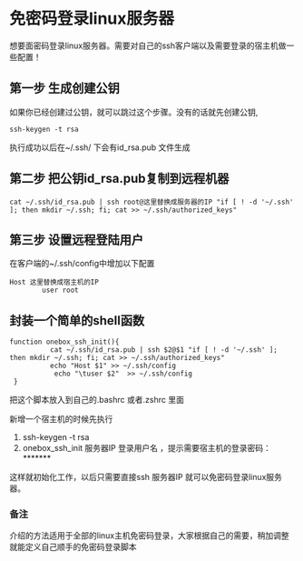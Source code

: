 # 免密码登录linux服务器
想要面密码登录linux服务器。需要对自己的ssh客户端以及需要登录的宿主机做一些配置！

## 第一步 生成创建公钥

如果你已经创建过公钥，就可以跳过这个步骤。没有的话就先创建公钥,

```
ssh-keygen -t rsa
```

执行成功以后在~/.ssh/ 下会有id_rsa.pub 文件生成

## 第二步 把公钥id_rsa.pub复制到远程机器

```
cat ~/.ssh/id_rsa.pub | ssh root@这里替换成服务器的IP "if [ ! -d '~/.ssh' ]; then mkdir ~/.ssh; fi; cat >> ~/.ssh/authorized_keys"
```

## 第三步 设置远程登陆用户

在客户端的~/.ssh/config中增加以下配置

```
Host 这里替换成宿主机的IP
        user root
```

## 封装一个简单的shell函数

```
function onebox_ssh_init(){
          cat ~/.ssh/id_rsa.pub | ssh $2@$1 "if [ ! -d '~/.ssh' ]; then mkdir ~/.ssh; fi; cat >> ~/.ssh/authorized_keys"
          echo "Host $1" >> ~/.ssh/config
           echo "\tuser $2"  >> ~/.ssh/config
 }
```

把这个脚本放入到自己的.bashrc 或者.zshrc 里面

新增一个宿主机的时候先执行  
1. ssh-keygen -t rsa  
2. onebox_ssh_init 服务器IP 登录用户名 ，提示需要宿主机的登录密码：*******

这样就初始化工作，以后只需要直接ssh  服务器IP 就可以免密码登录linux服务器。

### 备注

介绍的方法适用于全部的linux主机免密码登录，大家根据自己的需要，稍加调整就能定义自己顺手的免密码登录脚本
